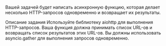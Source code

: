 Вашей задачей будет написать асинхронную функцию, которая делает несколько HTTP-запросов одновременно и возвращает их результаты.

Описание задания
Используйте библиотеку aiohttp для выполнения HTTP-запросов.
Ваша функция должна принимать список URL-ов и возвращать список результатов этих URL-ов.
Вы должны использовать asyncio.gather для выполнения запросов одновременно.
